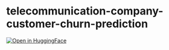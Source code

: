 # telecommunication-company-customer-churn-prediction

[![Open in HuggingFace](https://static.streamlit.io/badges/streamlit_badge_black_white.svg)](https://huggingface.co/spaces/mfandhi/churn-prediction)
